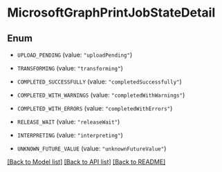 # MicrosoftGraphPrintJobStateDetail

## Enum


* `UPLOAD_PENDING` (value: `"uploadPending"`)

* `TRANSFORMING` (value: `"transforming"`)

* `COMPLETED_SUCCESSFULLY` (value: `"completedSuccessfully"`)

* `COMPLETED_WITH_WARNINGS` (value: `"completedWithWarnings"`)

* `COMPLETED_WITH_ERRORS` (value: `"completedWithErrors"`)

* `RELEASE_WAIT` (value: `"releaseWait"`)

* `INTERPRETING` (value: `"interpreting"`)

* `UNKNOWN_FUTURE_VALUE` (value: `"unknownFutureValue"`)


[[Back to Model list]](../README.md#documentation-for-models) [[Back to API list]](../README.md#documentation-for-api-endpoints) [[Back to README]](../README.md)



